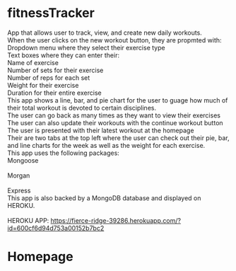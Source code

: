 # fitnessTracker
App that allows user to track, view, and create new daily workouts.<br>
When the user clicks on the new workout button, they are propmted with:<br>
Dropdown menu where they select their exercise type<br> Text boxes where they can enter their:<br> 
Name of exercise<br> Number of sets for their exercise<br> Number of reps for each set<br>
Weight for their exercise<br> Duration for their entire exercise<br>
This app shows a line, bar, and pie chart for the user to guage how much of their total workout is devoted to certain disciplines.<br>
The user can go back as many times as they want to view their exercises<br>
The user can also update their workouts with the continue workout button<br>
The user is presented with their latest workout at the homepage<br>
Their are two tabs at the top left where the user can check out their pie, bar, and line charts for the week as well as the weight for each exercise.<br>
This app uses the following packages:<br>
Mongoose <br><br> Morgan<br><br> Express<br>
This app is also backed by a MongoDB database and displayed on HEROKU.<br><br>
HEROKU APP: https://fierce-ridge-39286.herokuapp.com/?id=600cf6d94d753a00152b7bc2 <br>
# Homepage


